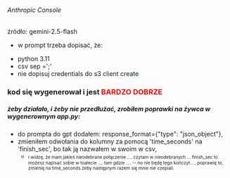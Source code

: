 
###### Anthropic Console

źródło: gemini-2.5-flash

* w prompt trzeba dopisać, że:
 - python 3.11
 - csv sep =';'
 - nie dopisuj credentials do s3 client create

### kod się wygenerował i jest <font color='red'>BARDZO DOBRZE</font>

##### żeby działało, i żeby nie przedłużać, zrobiłem poprawki na żywca w wygenerownym app.py:
- do prompta do gpt dodałem:
     response_format={"type": "json_object"},
- zmieniłem odwołania do kolumny za pomocą 'time_seconds' na 'finish_sec', bo tak ją nazwałem w swoim w csv,
    * <font size='1'>i widzę, że mam jakieś nieodebrane połączenie .... czytam w nieodebranych ... finish_sec to możesz napisać sobie w toalecie .... tam gdzie ....
    -- no nie będę tego kończył... , poprawię to, zmienię na time_seconds żeby następnym razem się mnie nie czepiali.</font>
